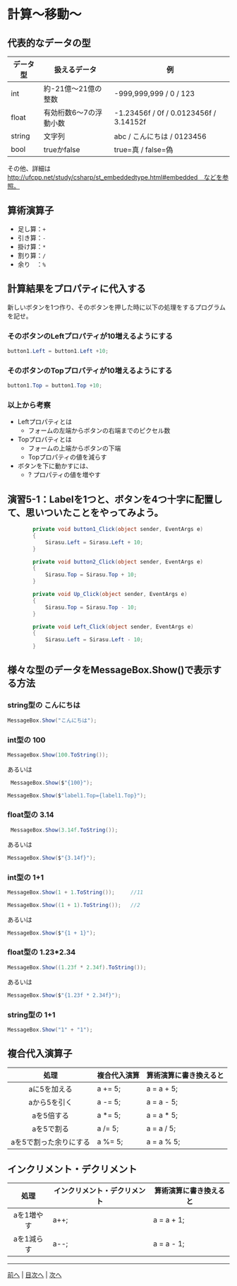 # 計算～移動～

## 代表的なデータの型

|データ型|扱えるデータ|例|
|-------|-----------|--|
|int    |約-21億～21億の整数 |-999,999,999 / 0 / 123 |
|float  |有効桁数6～7の浮動小数| -1.23456f / 0f / 0.0123456f / 3.14152f |
|string |文字列| abc / こんにちは / 0123456 |
|bool   |trueかfalse| true=真 / false=偽 |

その他、詳細は http://ufcpp.net/study/csharp/st_embeddedtype.html#embedded　などを参照。

## 算術演算子

- 足し算：`+`
- 引き算：`-`
- 掛け算：`*`
- 割り算：`/`
- 余り　：`%`

## 計算結果をプロパティに代入する

新しいボタンを1つ作り、そのボタンを押した時に以下の処理をするプログラムを記せ。

### そのボタンのLeftプロパティが10増えるようにする

```cs
button1.Left = button1.Left +10;
```

### そのボタンのTopプロパティが10増えるようにする

```cs
button1.Top = button1.Top +10;
```

### 以上から考察

- Leftプロパティとは
  - フォームの左端からボタンの右端までのピクセル数
- Topプロパティとは
  - フォームの上端からボタンの下端
  - Topプロパティの値を減らす
- ボタンを下に動かすには、
  - ? プロパティの値を増やす

## 演習5-1：Labelを1つと、ボタンを4つ十字に配置して、思いついたことをやってみよう。

```cs
        private void button1_Click(object sender, EventArgs e)
        {
            Sirasu.Left = Sirasu.Left + 10;
        }

        private void button2_Click(object sender, EventArgs e)
        {
            Sirasu.Top = Sirasu.Top + 10;
        }

        private void Up_Click(object sender, EventArgs e)
        {
            Sirasu.Top = Sirasu.Top - 10;
        }

        private void Left_Click(object sender, EventArgs e)
        {
            Sirasu.Left = Sirasu.Left - 10;
        }
```

## 様々な型のデータをMessageBox.Show()で表示する方法

### string型の こんにちは

```cs
MessageBox.Show("こんにちは");
```

### int型の 100

```cs
MessageBox.Show(100.ToString());
```

あるいは

```cs
 MessageBox.Show($"{100}");

MessageBox.Show($"label1.Top={label1.Top}");
```

### float型の 3.14

```cs
 MessageBox.Show(3.14f.ToString());
```

あるいは

```cs
MessageBox.Show($"{3.14f}");
```

### int型の 1+1

```cs
MessageBox.Show(1 + 1.ToString());     //11

MessageBox.Show((1 + 1).ToString());   //2
```

あるいは

```cs
MessageBox.Show($"{1 + 1}"); 
```

### float型の 1.23*2.34

```cs
MessageBox.Show((1.23f * 2.34f).ToString());
```

あるいは

```cs
MessageBox.Show($"{1.23f * 2.34f}");
```

### string型の 1+1

```cs
MessageBox.Show("1" + "1");
```

## 複合代入演算子

|処理                   |複合代入演算|算術演算に書き換えると|
|:---------------------:|:----------|:-----------------|
|aに5を加える            |a += 5;|a = a + 5;|
|aから5を引く            |a -= 5;|a = a - 5;|
|aを5倍する              |a *= 5;|a = a * 5;|
|aを5で割る              |a /= 5;|a = a / 5;|
|aを5で割った余りにする   |a %= 5;|a = a % 5;|

## インクリメント・デクリメント

|処理      |インクリメント・デクリメント|算術演算に書き換えると|
|:-------:|--------------------------|----------------------|
|aを1増やす|a++;|a = a + 1;|	
|aを1減らす|a--;|a = a - 1;|

---

[前へ](04.md) | [目次へ](README.md#%E7%9B%AE%E6%AC%A1) | [次へ](06.md)
